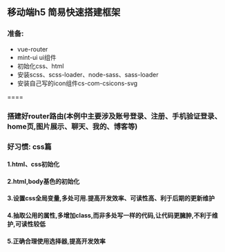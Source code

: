 ## 移动端h5 简易快速搭建框架

### 准备:
 + vue-router
 + mint-ui ui组件
 + 初始化css、html
 + 安装scss、scss-loader、node-sass、sass-loader
 + 安装自己写的icon组件cs-com-csicons-svg

====

### 搭建好router路由(本例中主要涉及账号登录、注册、手机验证登录、home页,图片展示、聊天、我的、博客等)
### 好习惯: css篇
#### 1.html、css初始化
#### 2.html,body基色的初始化
#### 3.设置css全局变量,多处可用.提高开发效率、可读性高、利于后期的更新维护
#### 4.抽取公用的属性,多增加class,而非多处写一样的代码,让代码更臃肿,不利于维护,可读性较低
#### 5.正确合理使用选择器,提高开发效率
